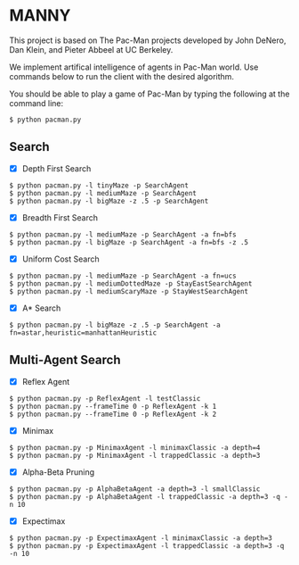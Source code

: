 # MANNY

This project is based on The Pac-Man projects developed by John DeNero, Dan Klein, and Pieter Abbeel at UC Berkeley.

We implement artifical intelligence of agents in Pac-Man world. Use commands below to run the client with the desired algorithm.

You should be able to play a game of Pac-Man by typing the following at the command line:

```
$ python pacman.py
```

## Search

- [x] Depth First Search

```
$ python pacman.py -l tinyMaze -p SearchAgent
$ python pacman.py -l mediumMaze -p SearchAgent
$ python pacman.py -l bigMaze -z .5 -p SearchAgent
```

- [x] Breadth First Search

```
$ python pacman.py -l mediumMaze -p SearchAgent -a fn=bfs
$ python pacman.py -l bigMaze -p SearchAgent -a fn=bfs -z .5
```

- [x] Uniform Cost Search

```
$ python pacman.py -l mediumMaze -p SearchAgent -a fn=ucs
$ python pacman.py -l mediumDottedMaze -p StayEastSearchAgent
$ python pacman.py -l mediumScaryMaze -p StayWestSearchAgent
```

- [x] A* Search

```
$ python pacman.py -l bigMaze -z .5 -p SearchAgent -a fn=astar,heuristic=manhattanHeuristic
```

## Multi-Agent Search

- [x] Reflex Agent

```
$ python pacman.py -p ReflexAgent -l testClassic
$ python pacman.py --frameTime 0 -p ReflexAgent -k 1
$ python pacman.py --frameTime 0 -p ReflexAgent -k 2
```

- [x] Minimax

```
$ python pacman.py -p MinimaxAgent -l minimaxClassic -a depth=4
$ python pacman.py -p MinimaxAgent -l trappedClassic -a depth=3
```

- [x] Alpha-Beta Pruning

```
$ python pacman.py -p AlphaBetaAgent -a depth=3 -l smallClassic
$ python pacman.py -p AlphaBetaAgent -l trappedClassic -a depth=3 -q -n 10
```

- [x] Expectimax

```
$ python pacman.py -p ExpectimaxAgent -l minimaxClassic -a depth=3
$ python pacman.py -p ExpectimaxAgent -l trappedClassic -a depth=3 -q -n 10
```
